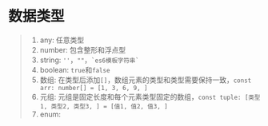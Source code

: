 # 数据类型
>1. any: 任意类型
>2. number: 包含整形和浮点型
>3. string: ```''```，```""```，``` `es6模板字符串` ```
>4. boolean: ```true```和```false```
>5. 数组: 在类型后添加```[]```，数组元素的类型和类型需要保持一致，```const arr: number[] = [1, 3, 6, 9, ]```
>6. 元组: 元组是固定长度和每个元素类型固定的数组，```const tuple: [类型1, 类型2, 类型3, ] = [值1, 值2, 值3, ]```
>7. enum: 
>
>
